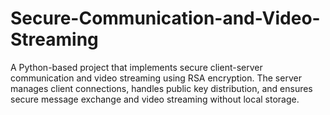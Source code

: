 # Secure-Communication-and-Video-Streaming
A Python-based project that implements secure client-server communication and video streaming using RSA encryption. The server manages client connections, handles public key distribution, and ensures secure message exchange and video streaming without local storage.
